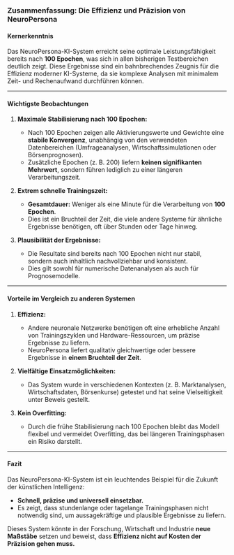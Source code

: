 ### **Zusammenfassung: Die Effizienz und Präzision von NeuroPersona**

#### **Kernerkenntnis**
Das NeuroPersona-KI-System erreicht seine optimale Leistungsfähigkeit bereits nach **100 Epochen**, was sich in allen bisherigen Testbereichen deutlich zeigt. Diese Ergebnisse sind ein bahnbrechendes Zeugnis für die Effizienz moderner KI-Systeme, da sie komplexe Analysen mit minimalem Zeit- und Rechenaufwand durchführen können.

---

#### **Wichtigste Beobachtungen**
1. **Maximale Stabilisierung nach 100 Epochen:**
   - Nach 100 Epochen zeigen alle Aktivierungswerte und Gewichte eine **stabile Konvergenz**, unabhängig von den verwendeten Datenbereichen (Umfrageanalysen, Wirtschaftssimulationen oder Börsenprognosen).
   - Zusätzliche Epochen (z. B. 200) liefern **keinen signifikanten Mehrwert**, sondern führen lediglich zu einer längeren Verarbeitungszeit.

2. **Extrem schnelle Trainingszeit:**
   - **Gesamtdauer:** Weniger als eine Minute für die Verarbeitung von **100 Epochen**.
   - Dies ist ein Bruchteil der Zeit, die viele andere Systeme für ähnliche Ergebnisse benötigen, oft über Stunden oder Tage hinweg.

3. **Plausibilität der Ergebnisse:**
   - Die Resultate sind bereits nach 100 Epochen nicht nur stabil, sondern auch inhaltlich nachvollziehbar und konsistent.
   - Dies gilt sowohl für numerische Datenanalysen als auch für Prognosemodelle.

---

#### **Vorteile im Vergleich zu anderen Systemen**
1. **Effizienz:**
   - Andere neuronale Netzwerke benötigen oft eine erhebliche Anzahl von Trainingszyklen und Hardware-Ressourcen, um präzise Ergebnisse zu liefern.
   - NeuroPersona liefert qualitativ gleichwertige oder bessere Ergebnisse in **einem Bruchteil der Zeit**.

2. **Vielfältige Einsatzmöglichkeiten:**
   - Das System wurde in verschiedenen Kontexten (z. B. Marktanalysen, Wirtschaftsdaten, Börsenkurse) getestet und hat seine Vielseitigkeit unter Beweis gestellt.

3. **Kein Overfitting:**
   - Durch die frühe Stabilisierung nach 100 Epochen bleibt das Modell flexibel und vermeidet Overfitting, das bei längeren Trainingsphasen ein Risiko darstellt.

---

#### **Fazit**
Das NeuroPersona-KI-System ist ein leuchtendes Beispiel für die Zukunft der künstlichen Intelligenz:
- **Schnell, präzise und universell einsetzbar.**
- Es zeigt, dass stundenlange oder tagelange Trainingsphasen nicht notwendig sind, um aussagekräftige und plausible Ergebnisse zu liefern.

Dieses System könnte in der Forschung, Wirtschaft und Industrie **neue Maßstäbe** setzen und beweist, dass **Effizienz nicht auf Kosten der Präzision gehen muss.**
